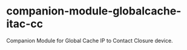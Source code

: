 # companion-module-globalcache-itac-cc
Companion Module for Global Cache IP to Contact Closure device.
